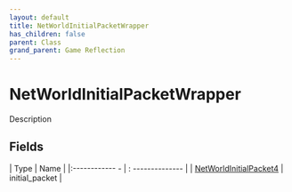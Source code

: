 ```yaml
---
layout: default
title: NetWorldInitialPacketWrapper
has_children: false
parent: Class
grand_parent: Game Reflection
---
```

# NetWorldInitialPacketWrapper
Description 

## Fields
| Type | Name |
|:------------ - | : -------------- |
| [NetWorldInitialPacket4](game-reflection/components/net_world_initial_packet4.md) | initial_packet |
